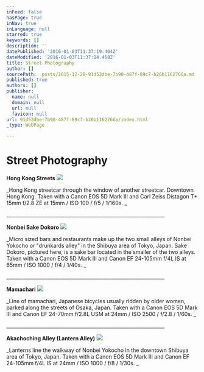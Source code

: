 ```yaml
---
inFeed: false
hasPage: true
inNav: true
inLanguage: null
starred: true
keywords: []
description: ''
datePublished: '2016-01-03T11:37:19.404Z'
dateModified: '2016-01-03T11:37:14.468Z'
title: Street Photography
author: []
sourcePath: _posts/2015-12-28-91d53dbe-7b90-487f-89c7-b26b1162766a.md
published: true
authors: []
publisher:
  name: null
  domain: null
  url: null
  favicon: null
url: 91d53dbe-7b90-487f-89c7-b26b1162766a/index.html
_type: WebPage

---
```

# **Street Photography**

**Hong Kong Streets**
![](https://the-grid-user-content.s3-us-west-2.amazonaws.com/608c9406-7894-4f15-8d41-2e736fd30784.jpg)

_Hong Kong streetcar through the window of another streetcar.  Downtown Hong Kong. Taken with a Canon EOS 5D Mark III and Carl Zeiss Distagon T\* 15mm f/2.8 ZE at 15mm / ISO 100 / f/5 / 1/160s. _

\_\_\_\_\_\_\_\_\_\_\_\_\_\_\_\_\_\_\_\_\_\_\_\_\_\_\_\_\_\_\_\_\_\_\_\_\_\_\_\_\_\_\_\_\_\_\_\_\_\_\_\_\_\_\_\_\_\_\_\_\_\_\_\_\_

**Nonbei Sake Dokoro**
![](https://the-grid-user-content.s3-us-west-2.amazonaws.com/75977385-1c73-4c2c-8927-d31311c65049.jpg)

_Micro sized bars and restaurants make up the two small alleys of Nonbei Yokocho or "drunkards alley" in the Shibuya area of Tokyo, Japan.  Sake Dokoro, pictured here, is a sake bar located in the smaller of the two alleys.  Taken with a Canon EOS 5D Mark III and Canon EF 24-105mm f/4L IS at 65mm / ISO 1000 / f/4 / 1/40s. _

\_\_\_\_\_\_\_\_\_\_\_\_\_\_\_\_\_\_\_\_\_\_\_\_\_\_\_\_\_\_\_\_\_\_\_\_\_\_\_\_\_\_\_\_\_\_\_\_\_\_\_\_\_\_\_\_\_\_\_\_\_\_\_\_\_

**Mamachari**
![](https://the-grid-user-content.s3-us-west-2.amazonaws.com/6fcc744a-7b59-4463-898f-c8803e58805a.jpg)

_Line of mamachari, Japanese bicycles usually ridden by older women, parked along the streets of Osaka, Japan.  Taken with a Canon EOS 5D Mark III and Canon EF 24-70mm f/2.8L USM at 24mm / ISO 2500 / f/2.8 / 1/60s. _

\_\_\_\_\_\_\_\_\_\_\_\_\_\_\_\_\_\_\_\_\_\_\_\_\_\_\_\_\_\_\_\_\_\_\_\_\_\_\_\_\_\_\_\_\_\_\_\_\_\_\_\_\_\_\_\_\_\_\_\_\_\_\_\_\_

**Akachoching Alley (Lantern Alley)**
![](https://the-grid-user-content.s3-us-west-2.amazonaws.com/afdb7213-69b2-4790-b98f-bb3f4cb94055.jpg)

_Lanterns line the walkway of Nonbei Yokocho in the downtown Shibuya area of Tokyo, Japan.  Taken with a Canon EOS 5D Mark III and Canon EF 24-105mm f/4L IS at 24mm / ISO 1000 / f/8 / 1/30s. _